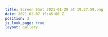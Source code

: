 ```yaml
---
title: Screen Shot 2021-01-28 at 19.27.59.png
date: 2021-02-07 15:45:00 Z
position: 3
is_look_page: true
layout: gallery
---
```


